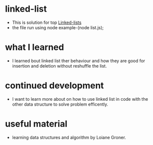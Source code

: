 # linked-list
- This is solution for top [Linked-lists](https://www.theodinproject.com/lessons/javascript-linked-lists)
- the file run using node example-(node list.js);
# what I learned
- I learned bout linked list ther behaviour and how they are good for insertion and deletion without reshuffle  the list.
# continued development
- I want to learn more about on  how to use linked list in code with the other data structure to solve problem  efficently.
# useful material
- learning data structures and algorithm by Loiane Groner.